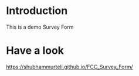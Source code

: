 # Introduction
This is a demo Survey Form
# Have a look
https://shubhammurteli.github.io/FCC_Survey_Form/